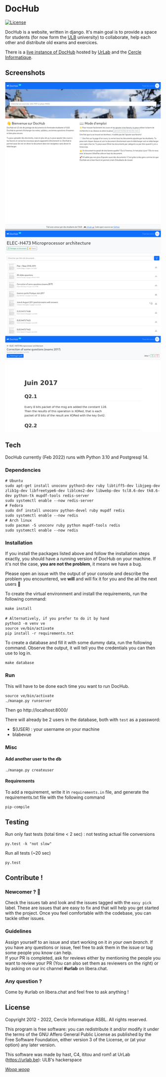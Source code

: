 # DocHub

[![License](https://img.shields.io/badge/license-AGPL%20v3-blue.svg)](https://github.com/UrLab/dochub/blob/master/LICENSE)

DocHub is a website, written in django. It's main goal is to provide a space for students (for now form the [ULB](https://ulb.ac.be) university) to collaborate, help each other and distribute old exams and exercices.

There is a [live instance of DocHub](https://dochub.be) hosted by [UrLab](https://urlab.be) and the [Cercle Informatique](https://cerkinfo.be).

## Screenshots

![](.meta/screen-1.png)
![](.meta/screen-2.png)
![](.meta/screen-3.png)

## Tech

DocHub currently (Feb 2022) runs with Python 3.10 and Postgresql 14.

### Dependencies

```console
# Ubuntu
sudo apt-get install unoconv python3-dev ruby libtiff5-dev libjpeg-dev zlib1g-dev libfreetype6-dev liblcms2-dev libwebp-dev tcl8.6-dev tk8.6-dev python-tk mupdf-tools redis-server
sudo systemctl enable --now redis-server
# Fedora
sudo dnf install unoconv python-devel ruby mupdf redis
sudo systemctl enable --now redis
# Arch linux
sudo pacman -S unoconv ruby python mupdf-tools redis
sudo systemctl enable --now redis
```


### Installation

If you install the packages listed above and follow the installation steps exactly, you should have a running version
of DocHub on your machine. If it's not the case, **you are not the problem**, it means we have a bug.

Please open an issue with the output of your console and describe the problem you encountered, we **will** and will fix
it for you and the all the next users :rocket:

To create the virtual environment and install the requirements, run the following command:
```console
make install

# Alternatively, if you prefer to do it by hand
python3 -m venv ve
source ve/bin/activate
pip install -r requirements.txt
```

To create a database and fill it with some dummy data, run the following command. Observe the output, it
will tell you the credentials you can then use to log in.
```console
make database
```

### Run

This will have to be done each time you want to run DocHub.

```console
source ve/bin/activate
./manage.py runserver
```

Then go http://localhost:8000/

There will already be 2 users in the database, both with `test` as a password:

- $(USER) : your username on your machine
- blabevue

### Misc

#### Add another user to the db

```console
./manage.py createuser
```

#### Requirements

To add a requirement, write it in `requirements.in` file, and generate the requirements.txt file with the following command

```console
pip-compile
```

## Testing

Run only fast tests (total time < 2 sec) : not testing actual file conversions

```console
py.test -k "not slow"
```

Run all tests (~20 sec)

```console
py.test
```

## Contribute !

### Newcomer ? 👶

Check the issues tab and look and the issues tagged with the `easy pick` label. These are issues that are easy to fix and that will help you get started with the project. Once you feel comfortable with the codebase, you can tackle other issues.

### Guidelines

Assign yourself to an issue and start working on it *in your own branch*. If you have any questions or issue, feel free to ask them in the issue or tag some people you know can help.<br/>
If your PR is completed, ask for reviews either by mentioning the people you want to review your PR (You can also set them as reviewers on the right) or by asking on our irc channel **#urlab** on libera.chat.

### Any question ?

Come by #urlab on libera.chat and feel free to ask anything !

## License

Copyright 2012 - 2022, Cercle Informatique ASBL. All rights reserved.

This program is free software: you can redistribute it and/or modify it
under the terms of the GNU Affero General Public License as published by
the Free Software Foundation, either version 3 of the License, or (at
your option) any later version.

This software was made by hast, C4, ititou and rom1 at UrLab (https://urlab.be): ULB's hackerspace

[_Woop woop_](https://www.youtube.com/watch?v=SxSLU2-ERpk)

